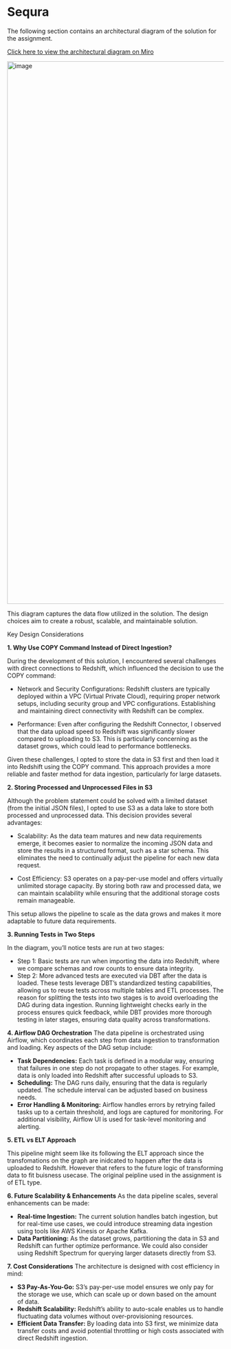 # Sequra

The following section contains an architectural diagram of the solution for the assignment.

[Click here to view the architectural diagram on Miro](https://miro.com/app/board/uXjVLev8b7s=/?share_link_id=483449173593)


<img width="1262" alt="image" src="https://github.com/user-attachments/assets/ac3f325c-c7c8-4599-bf87-8e820843a52a">

This diagram captures the data flow utilized in the solution. The design choices aim to create a robust, scalable, and maintainable solution.

Key Design Considerations


**1. Why Use COPY Command Instead of Direct Ingestion?**

During the development of this solution, I encountered several challenges with direct connections to Redshift, which influenced the decision to use the COPY command:

- Network and Security Configurations:  Redshift clusters are typically deployed within a VPC (Virtual Private Cloud), requiring proper network setups, including security group and VPC configurations. Establishing and maintaining direct connectivity with Redshift can be complex.

- Performance:  Even after configuring the Redshift Connector, I observed that the data upload speed to Redshift was significantly slower compared to uploading to S3. This is particularly concerning as the dataset grows, which could lead to performance bottlenecks.

Given these challenges, I opted to store the data in S3 first and then load it into Redshift using the COPY command. This approach provides a more reliable and faster method for data ingestion, particularly for large datasets.

**2. Storing Processed and Unprocessed Files in S3**

Although the problem statement could be solved with a limited dataset (from the initial JSON files), I opted to use S3 as a data lake to store both processed and unprocessed data. This decision provides several advantages:

- Scalability:  As the data team matures and new data requirements emerge, it becomes easier to normalize the incoming JSON data and store the results in a structured format, such as a star schema. This eliminates the need to continually adjust the pipeline for each new data request.

- Cost Efficiency:  S3 operates on a pay-per-use model and offers virtually unlimited storage capacity. By storing both raw and processed data, we can maintain scalability while ensuring that the additional storage costs remain manageable.

This setup allows the pipeline to scale as the data grows and makes it more adaptable to future data requirements.

**3. Running Tests in Two Steps**

In the diagram, you’ll notice tests are run at two stages:

- Step 1:  Basic tests are run when importing the data into Redshift, where we compare schemas and row counts to ensure data integrity.
- Step 2:  More advanced tests are executed via DBT after the data is loaded. These tests leverage DBT’s standardized testing capabilities, allowing us to reuse tests across multiple tables and ETL processes.
The reason for splitting the tests into two stages is to avoid overloading the DAG during data ingestion. Running lightweight checks early in the process ensures quick feedback, while DBT provides more thorough testing in later stages, ensuring data quality across transformations.

**4. Airflow DAG Orchestration**
The data pipeline is orchestrated using Airflow, which coordinates each step from data ingestion to transformation and loading. Key aspects of the DAG setup include:

- **Task Dependencies:** Each task is defined in a modular way, ensuring that failures in one step do not propagate to other stages. For example, data is only loaded into Redshift after successful uploads to S3.
- **Scheduling:** The DAG runs daily, ensuring that the data is regularly updated. The schedule interval can be adjusted based on business needs.
- **Error Handling & Monitoring:** Airflow handles errors by retrying failed tasks up to a certain threshold, and logs are captured for monitoring. For additional visibility, Airflow UI is used for task-level monitoring and alerting.



**5. ETL vs ELT Approach**

This pipeline might seem like its following the ELT approach since the transfomations on the graph are inidcated to happen after the data is uploaded to Redshift. However that refers to the future logic of transforming data to fit buisness usecase. The original peipline used in the assignment is of ETL type.


**6. Future Scalability & Enhancements**
As the data pipeline scales, several enhancements can be made:

- **Real-time Ingestion:** The current solution handles batch ingestion, but for real-time use cases, we could introduce streaming data ingestion using tools like AWS Kinesis or Apache Kafka.
- **Data Partitioning:** As the dataset grows, partitioning the data in S3 and Redshift can further optimize performance. We could also consider using Redshift Spectrum for querying larger datasets directly from S3.

**7. Cost Considerations**
The architecture is designed with cost efficiency in mind:

- **S3 Pay-As-You-Go:** S3’s pay-per-use model ensures we only pay for the storage we use, which can scale up or down based on the amount of data.
- **Redshift Scalability:** Redshift’s ability to auto-scale enables us to handle fluctuating data volumes without over-provisioning resources.
- **Efficient Data Transfer:** By loading data into S3 first, we minimize data transfer costs and avoid potential throttling or high costs associated with direct Redshift ingestion.
